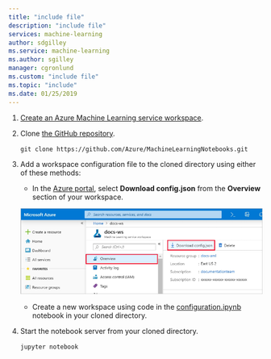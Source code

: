 ```yaml
---
title: "include file"
description: "include file"
services: machine-learning
author: sdgilley
ms.service: machine-learning
ms.author: sgilley
manager: cgronlund
ms.custom: "include file"
ms.topic: "include"
ms.date: 01/25/2019
---
```


1. [Create an Azure Machine Learning service workspace](../articles/machine-learning/service/setup-create-workspace.md).

1. Clone [the GitHub repository](https://aka.ms/aml-notebooks).

    ```
    git clone https://github.com/Azure/MachineLearningNotebooks.git
    ```

1. Add a workspace configuration file to the cloned directory using either of these methods:

    * In the [Azure portal](https://ms.portal.azure.com), select  **Download config.json** from the **Overview** section of your workspace. 

    ![Download config.json](./media/aml-dsvm-server/download-config.png)

    * Create a new workspace using code in the [configuration.ipynb](https://github.com/Azure/MachineLearningNotebooks/blob/master/configuration.ipynb) notebook in your cloned directory.


1. Start the notebook server from your cloned directory.
    
    ```shell
    jupyter notebook
    ```
